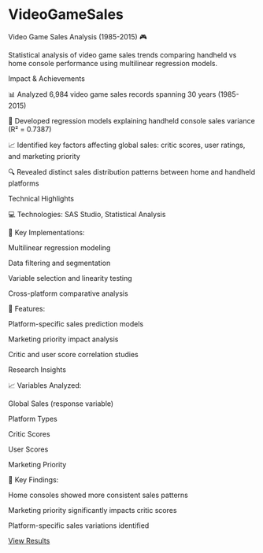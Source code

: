 # VideoGameSales

Video Game Sales Analysis (1985-2015) 🎮

Statistical analysis of video game sales trends comparing handheld vs home console performance using multilinear regression models.

Impact & Achievements

📊 Analyzed 6,984 video game sales records spanning 30 years (1985-2015)

🎯 Developed regression models explaining handheld console sales variance (R² = 0.7387)

📈 Identified key factors affecting global sales: critic scores, user ratings, and marketing priority

🔍 Revealed distinct sales distribution patterns between home and handheld platforms


Technical Highlights

💻 Technologies: SAS Studio, Statistical Analysis

🔨 Key Implementations:

Multilinear regression modeling

Data filtering and segmentation

Variable selection and linearity testing

Cross-platform comparative analysis


📱 Features:

Platform-specific sales prediction models

Marketing priority impact analysis

Critic and user score correlation studies




Research Insights

📈 Variables Analyzed:

Global Sales (response variable)

Platform Types

Critic Scores

User Scores

Marketing Priority


🎯 Key Findings:

Home consoles showed more consistent sales patterns

Marketing priority significantly impacts critic scores

Platform-specific sales variations identified


[View Results](https://html-preview.github.io/?url=https://github.com/GuledGedi/Video-Game-Sales/blob/main/Summary%20Statistics-results%20(4).html)
